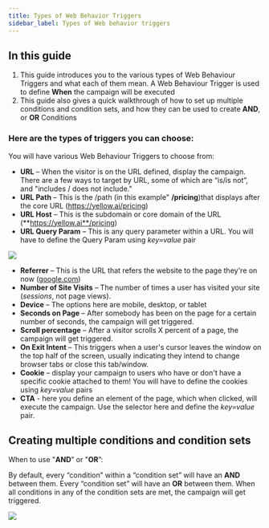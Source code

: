 ```yaml
---
title: Types of Web Behavior Triggers
sidebar_label: Types of Web behavior triggers
---
```


## In this guide

1. This guide introduces you to the various types of Web Behaviour Triggers and what each of them mean. A Web Behaviour Trigger is used to define **When** the campaign will be executed
2. This guide also gives a quick walkthrough of how to set up multiple conditions and condition sets, and how they can be used to create **AND**, or **OR** Conditions

### Here are the types of triggers you can choose:

You will have various Web Behaviour Triggers to choose from:

- **URL** – When the visitor is on the URL defined, display the campaign. There are a few ways to target by URL, some of which are “is/is not”, and "includes / does not include."
- **URL Path** – This is the /path (in this example" **/pricing**)that displays after the core URL (https://yellow.ai/pricing)
- **URL Host** – This is the subdomain or core domain of the URL (**https://yellow.ai**/pricing)
- **URL Query Param** – This is any query parameter within a URL. You will have to define the Query Param using _key=value_ pair

![](https://cdn.yellowmessenger.com/d3FDOkTJVTmR1626110277617.gif)

- **Referrer** – This is the URL that refers the website to the page they're on now ([google.com](http://google.com))
- **Number of Site Visits** – The number of times a user has visited your site (_sessions_, not page views).
- **Device** – The options here are mobile, desktop, or tablet
- **Seconds on Page** – After somebody has been on the page for a certain number of seconds, the campaign will get triggered.
- **Scroll percentage** – After a visitor scrolls X percent of a page, the campaign will get triggered.
- **On Exit Intent** – This triggers when a user's cursor leaves the window on the top half of the screen, usually indicating they intend to change browser tabs or close this tab/window.
- **Cookie** – display your campaign to users who have or don't have a specific cookie attached to them! You will have to define the cookies using _key=value_ pairs
- **CTA** - here you define an element of the page, which when clicked, will execute the campaign. Use the selector here and define the _key=value_ pair.

## Creating multiple conditions and condition sets

When to use "**AND**” or "**OR**”:

By default, every “condition” within a “condition set” will have an **AND** between them. Every “condition set” will have an **OR** between them. When all conditions in any of the condition sets are met, the campaign will get triggered.

![](https://cdn.yellowmessenger.com/xRDoOqdVPvPI1626110808224.gif)
